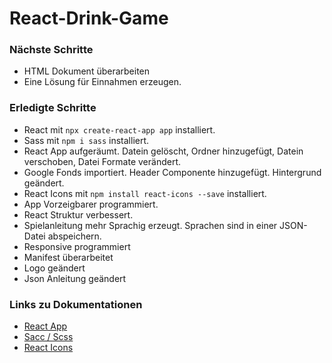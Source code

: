 # React-Drink-Game

### Nächste Schritte

- HTML Dokument überarbeiten
- Eine Lösung für Einnahmen erzeugen.

### Erledigte Schritte

- React mit `npx create-react-app app` installiert.
- Sass mit `npm i sass` installiert.
- React App aufgeräumt. Datein gelöscht, Ordner hinzugefügt, Datein verschoben, Datei Formate verändert.
- Google Fonds importiert. Header Componente hinzugefügt. Hintergrund geändert.
- React Icons mit `npm install react-icons --save` installiert.
- App Vorzeigbarer programmiert.
- React Struktur verbessert.
- Spielanleitung mehr Sprachig erzeugt. Sprachen sind in einer JSON-Datei abspeichern.
- Responsive programmiert
- Manifest überarbeitet
- Logo geändert
- Json Anleitung geändert

### Links zu Dokumentationen

- [React App](https://reactjs.org/)
- [Sacc / Scss](https://sass-lang.com/)
- [React Icons](https://react-icons.github.io/react-icons)
